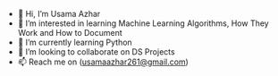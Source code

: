 - 👋 Hi, I’m Usama Azhar
- 👀 I’m interested in learning Machine Learning Algorithms, How They Work and How to Document
- 🌱 I’m currently learning Python
- 💞️ I’m looking to collaborate on DS Projects
- 📫 Reach me on (usamaazhar261@gmail.com)

<!---
AsteroidCoder/AsteroidCoder is a ✨ special ✨ repository because its `README.md` (this file) appears on your GitHub profile.
You can click the Preview link to take a look at your changes.
--->
